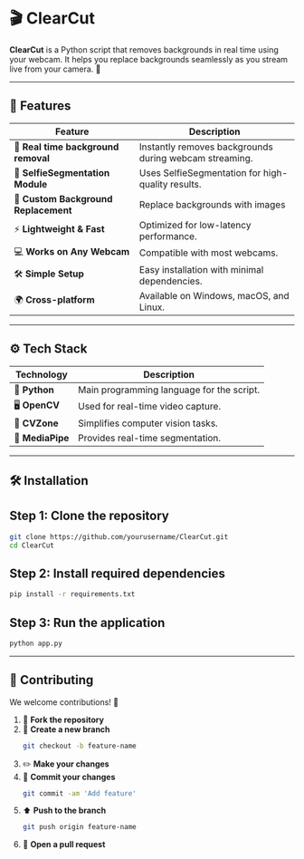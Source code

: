 # 🎬 ClearCut

**ClearCut** is a Python script that removes backgrounds in real time using your webcam. It helps you replace backgrounds seamlessly as you stream live from your camera. 🎥

---

## 🌟 **Features**

| Feature                               | Description                                                      |
| ------------------------------------- | ---------------------------------------------------------------- |
| 🎥 **Real time background removal**   | Instantly removes backgrounds during webcam streaming.           |
| 🤖 **SelfieSegmentation Module**      | Uses SelfieSegmentation for high-quality results.            |
| 🎨 **Custom Background Replacement**  | Replace backgrounds with images                                  |
| ⚡ **Lightweight & Fast**              | Optimized for low-latency performance.                           |
| 💻 **Works on Any Webcam**            | Compatible with most webcams.                                    |
| 🛠️ **Simple Setup**                  | Easy installation with minimal dependencies.                     |
| 🌍 **Cross-platform**                 | Available on Windows, macOS, and Linux.                          |

---

## ⚙️ **Tech Stack**

| Technology       | Description                                                           |
| ---------------- | --------------------------------------------------------------------- |
| 🐍 **Python**    | Main programming language for the script.                             |
| 🖥️ **OpenCV**   | Used for real-time video capture.                                      |
| 🎯 **CVZone**    | Simplifies computer vision tasks.                                     |
| 🤖 **MediaPipe** | Provides real-time segmentation.                                      |

---

## 🛠️ **Installation**

## Step 1: Clone the repository

```bash
git clone https://github.com/yourusername/ClearCut.git
cd ClearCut
```

## Step 2: Install required dependencies

```bash
pip install -r requirements.txt
```

## Step 3: Run the application

```bash
python app.py
```

---

## 🤝 **Contributing**

We welcome contributions! 🚀

1. 🍴 **Fork the repository**
2. 🌿 **Create a new branch**
   ```bash
   git checkout -b feature-name
   ```
3. ✏️ **Make your changes**
4. 📜 **Commit your changes**
   ```bash
   git commit -am 'Add feature'
   ```
5. ⬆️ **Push to the branch**
   ```bash
   git push origin feature-name
   ```
6. 🔄 **Open a pull request**
